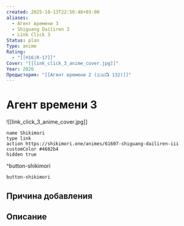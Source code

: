 ```yaml
---
created: 2025-10-13T22:50:48+03:00
aliases:
  - Агент времени 3
  - Shiguang Dailiren 3
  - Link Click 3
Status: plan
Type: anime
Rating:
  - "[[®️16|R-17]]"
Cover: "[[link_click_3_anime_cover.jpg]]"
Year: 2026
Предыстория: "[[Агент времени 2 (🇨🇳📺 132)]]"
---
```


# Агент времени 3

![[link_click_3_anime_cover.jpg]]



```button
name Shikimori
type link
action https://shikimori.one/animes/61607-shiguang-dailiren-iii
customColor #4682b4
hidden true
```
^button-shikimori





`button-shikimori`

## Причина добавления




## Описание


